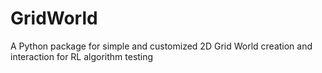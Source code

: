 # GridWorld
A Python package for simple and customized 2D Grid World creation and interaction for RL algorithm testing
